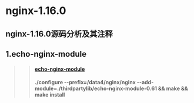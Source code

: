 
nginx-1.16.0
====
nginx-1.16.0源码分析及其注释
----

## 1.echo-nginx-module<br>
>> ####  [echo-nginx-module](https://github.com/openresty/echo-nginx-module)<br>
>> #### ./configure --prefix=/data4/nginx/nginx --add-module=./thirdpartylib/echo-nginx-module-0.61 && make && make install
  
